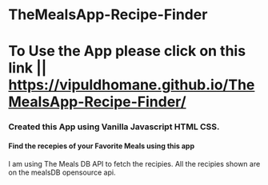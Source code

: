 # TheMealsApp-Recipe-Finder
# To Use the App please click on this link || https://vipuldhomane.github.io/TheMealsApp-Recipe-Finder/
### Created this App using Vanilla Javascript HTML CSS.

#### Find the recepies of your Favorite Meals using this app

I am using The Meals DB API to fetch the recipies. All the recipies shown are on the mealsDB opensource api.

